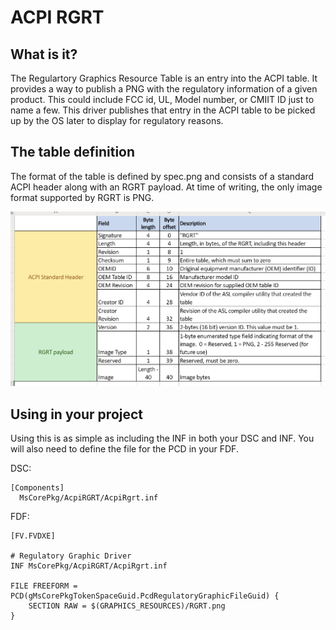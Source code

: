# ACPI RGRT

## What is it?

The Regulartory Graphics Resource Table is an entry into the ACPI table. It provides a way to publish a PNG with the regulatory information of a given product. This could include FCC id, UL, Model number, or CMIIT ID just to name a few. This driver publishes that entry in the ACPI table to be picked up by the OS later to display for regulatory reasons.

## The table definition

The format of the table is defined by spec.png and consists of a standard ACPI header along with an RGRT payload. At time of writing, the only image format supported by RGRT is PNG.

![ACPI RGRT Spec](spec.png "ACPI RGRT Specification")

## Using in your project

Using this is as simple as including the INF in both your DSC and INF. You will also need to define the file for the PCD in your FDF.

DSC:
```
[Components]
  MsCorePkg/AcpiRGRT/AcpiRgrt.inf
```

FDF:
```
[FV.FVDXE]

# Regulatory Graphic Driver
INF MsCorePkg/AcpiRGRT/AcpiRgrt.inf

FILE FREEFORM = PCD(gMsCorePkgTokenSpaceGuid.PcdRegulatoryGraphicFileGuid) {
    SECTION RAW = $(GRAPHICS_RESOURCES)/RGRT.png
}
```
